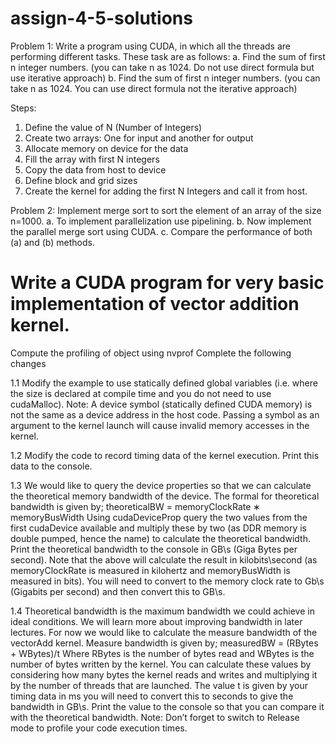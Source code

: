 # assign-4-5-solutions

Problem 1: Write a program using CUDA, in which all the threads are performing different
tasks. These task are as follows:
a. Find the sum of first n integer numbers. (you can take n as 1024. Do not use direct
formula but use iterative approach)
b. Find the sum of first n integer numbers. (you can take n as 1024. You can use direct
formula not the iterative approach)


Steps:
1. Define the value of N (Number of Integers)
2. Create two arrays: One for input and another for output
3. Allocate memory on device for the data
4. Fill the array with first N integers
5. Copy the data from host to device
6. Define block and grid sizes
7. Create the kernel for adding the first N Integers and call it from host.


Problem 2: Implement merge sort to sort the element of an array of the size n=1000.
a. To implement parallelization use pipelining.
b. Now implement the parallel merge sort using CUDA.
c. Compare the performance of both (a) and (b) methods.

# Write a CUDA program for very basic implementation of vector addition kernel.
Compute the profiling of object using nvprof Complete the following changes


1.1 Modify the example to use statically defined global variables (i.e. where the size is declared at
compile time and you do not need to use cudaMalloc). Note: A device symbol (statically defined CUDA
memory) is not the same as a device address in the host code. Passing a symbol as an argument to the
kernel launch will cause invalid memory accesses in the kernel.


1.2 Modify the code to record timing data of the kernel execution. Print this data to the console.


1.3 We would like to query the device properties so that we can calculate the theoretical memory
bandwidth of the device. The formal for theoretical bandwidth is given by;
theoreticalBW = memoryClockRate ∗ memoryBusWidth
Using cudaDeviceProp query the two values from the first cudaDevice available and multiply these by
two (as DDR memory is double pumped, hence the name) to calculate the theoretical bandwidth. Print the
theoretical bandwidth to the console in GB\s (Giga Bytes per second). Note that the above will calculate
the result in kilobits\second (as memoryClockRate is measured in kilohertz and memoryBusWidth is
measured in bits). You will need to convert to the memory clock rate to Gb\s (Gigabits per second) and
then convert this to GB\s.


1.4 Theoretical bandwidth is the maximum bandwidth we could achieve in ideal conditions. We will learn
more about improving bandwidth in later lectures. For now we would like to calculate the measure
bandwidth of the vectorAdd kernel. Measure bandwidth is given by;
measuredBW = (RBytes + WBytes)/t
Where RBytes is the number of bytes read and WBytes is the number of bytes written by the kernel. You
can calculate these values by considering how many bytes the kernel reads and writes and multiplying it
by the number of threads that are launched. The value t is given by your timing data in ms you will need
to convert this to seconds to give the bandwidth in GB\s. Print the value to the console so that you can
compare it with the theoretical bandwidth. Note: Don’t forget to switch to Release mode to profile your
code execution times.


